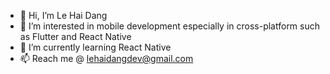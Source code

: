 - 👋 Hi, I’m Le Hai Dang
- 👀 I’m interested in mobile development especially in cross-platform such as Flutter and React Native
- 🌱 I’m currently learning React Native
- 📫 Reach me @ lehaidangdev@gmail.com

<!---
lehaidangdev/lehaidangdev is a ✨ special ✨ repository because its `README.md` (this file) appears on your GitHub profile.
You can click the Preview link to take a look at your changes.
--->
